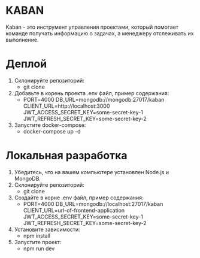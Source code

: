 # KABAN

Kaban - это инструмент управления проектами, который помогает команде получать информацию о задачах, а менеджеру отслеживать их выполнение.

# Деплой
1. Склонируйте репозиторий:
   - git clone
2. Добавьте в корень проекта .env файл, пример содержания:
   - PORT=4000
   DB_URL=mongodb://mongodb:27017/kaban
   CLIENT_URL=http://localhost:3000
   JWT_ACCESS_SECRET_KEY=some-secret-key-1
   JWT_REFRESH_SECRET_KEY=some-secret-key-2
3. Запустите docker-compose:
   - docker-compose up -d

# Локальная разработка

1. Убедитесь, что на вашем компьютере установлен Node.js и MongoDB.
2. Склонируйте репозиторий:
    - git clone
3. Создайте в корне .env файл, пример содержания:
   - PORT=4000
   DB_URL=mongodb://localhost:27017/kaban
   CLIENT_URL=url-of-frontend-application
   JWT_ACCESS_SECRET_KEY=some-secret-key-1
   JWT_REFRESH_SECRET_KEY=some-secret-key-2
4. Установите зависимости:
   - npm install
5. Запустите проект:
   - npm run dev
